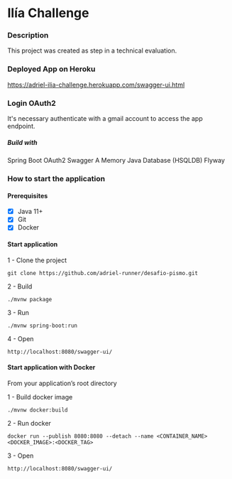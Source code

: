 # Ilía Challenge

### Description
This project was created as step in a technical evaluation.

### Deployed App on Heroku
https://adriel-ilia-challenge.herokuapp.com/swagger-ui.html

### Login OAuth2
It's necessary authenticate with a gmail account to access the app endpoint.

##### Build with
Spring Boot
OAuth2
Swagger
A Memory Java Database (HSQLDB)
Flyway


### How to start the application
#### Prerequisites
- [X] Java 11+
- [X] Git
- [X] Docker

#### Start application
1 - Clone the project
```shell
git clone https://github.com/adriel-runner/desafio-pismo.git
``` 

2 - Build
```shell
./mvnw package
```

3 - Run
```shell
./mvnw spring-boot:run
```

4 - Open
```shell
http://localhost:8080/swagger-ui/
```

#### Start application with Docker
From your application’s root directory

1 - Build docker image
```shell
./mvnw docker:build
```

2 - Run docker
```shell
docker run --publish 8080:8080 --detach --name <CONTAINER_NAME> <DOCKER_IMAGE>:<DOCKER_TAG>
```

3 - Open
```shell
http://localhost:8080/swagger-ui/
```